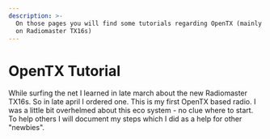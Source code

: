 ```yaml
---
description: >-
  On those pages you will find some tutorials regarding OpenTX (mainly focused
  on Radiomaster TX16s)
---
```


# OpenTX Tutorial

While surfing the net I learned in late march about the new Radiomaster TX16s. So in late april I ordered one. This is my first OpenTX based radio. I was a little bit overhelmed about this eco system - no clue where to start. To help others I will document my steps which I did as a help for other "newbies".





